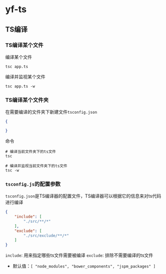 # yf-ts

## TS编译

### TS编译某个文件

编译某个文件

```shell
tsc app.ts
```

编译并监视某个文件

```shell
tsc app.ts -w
```

### TS编译某个文件夹

在需要编译的文件夹下新建文件`tsconfig.json`

```json
{

}
```

命令

```shell
# 编译当前文件夹下的ts文件
tsc

# 编译并监视当前文件夹下的ts文件
tsc -w
```

### `tsconfig.js`的配置参数

`tsconfig.json`是TS编译器的配置文件，TS编译器可以根据它的信息来对ts代码进行编译

```json
{
    "include": [
        "./src/**/*"
    ],
    "exclude": [
        "./src/exclude/**/*"
    ]
}
```

`include`: 用来指定哪些ts文件需要被编译
`exclude`: 排除不需要编译的ts文件
- 默认值：`[ "node_modules", "bower_components", "jspm_packages" ]`
